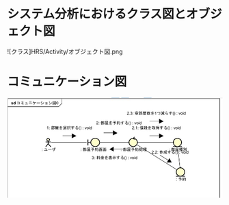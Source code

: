 # システム分析におけるクラス図とオブジェクト図
![クラス]HRS/Activity/オブジェクト図.png



# コミュニケーション図
![コミュニケーション図](https://github.com/YuIto1/Software5/blob/main/HRS/Communication/%E3%82%B3%E3%83%9F%E3%83%A5%E3%83%8B%E3%82%B1%E3%83%BC%E3%82%B7%E3%83%A7%E3%83%B3%E5%9B%B3.jpg)
